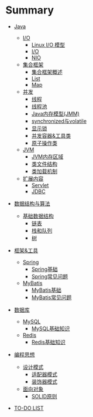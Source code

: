 # Summary

* [Java](java/README.md)
    * [I/O]()
        * [Linux I/O 模型](java/io/linux_io.md)
        * [I/O](java/io/io.md)
        * [NIO](java/io/nio.md)
    * [集合框架]()
        * [集合框架概述](java/collections/brief.md)
        * [List](java/collections/List.md)
        * [Map](java/collections/Map.md)
    * [并发]()
        * [线程](java/concurrent/Thread.md)
        * [线程池](java/concurrent/threadpool.md)
        * [Java内存模型(JMM)](java/concurrent/JMM.md)
        * [synchronized与volatile](java/concurrent/synchronized_volatile.md)
        * [显示锁](java/concurrent/lock.md)
        * [并发容器&工具类](java/concurrent/container_tools.md)
        * [原子操作类](java/concurrent/atomic.md)
    * [JVM]()
        * [JVM内存区域](java/jvm/Mem.md)
        * [类文件结构](java/jvm/ClassFile.md)
        * [类加载机制](java/jvm/ClassLoad.md)
    * [扩展内容]()
        * [Servlet](java/extends/servlet.md)
        * [JDBC](java/extends/JDBC.md)

* [数据结构与算法](dsa/README.md)
    * [基础数据结构]()
        * [链表](dsa/ds/linkedList.md)
        * [栈和队列](dsa/ds/stack_queue.md)
        * [树](dsa/ds/tree.md)

* [框架&工具](framework/README.md)
    * [Spring]()
        * [Spring基础](framework/spring/brief.md)
        * [Spring常见问题](framework/spring/questions.md)
    * [MyBatis]()
        * [MyBatis基础](framework/mybatis/brief.md)
        * [MyBatis常见问题](framework/mybatis/questions.md)

* [数据库](db/README.md)
    * [MySQL]()
        * [MySQL基础知识](db/mysql/brief.md)
    * [Redis]()
        * [Redis基础知识](db/redis/brief.md)

* [编程思想](concept/README.md)
    * [设计模式]()
        * [适配器模式](concept/designPattern/Adapter.md)
        * [装饰器模式](concept/designPattern/Decorator.md)
    * [面向对象]()
        * [SOLID原则](concept/oop/SOLID.md)

* [TO-DO LIST](TODO.md)
